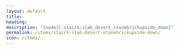 ```yaml
---
layout: default
title: 
heading: 
description: "[node][:stairs:slab_desert_stonebrickupside_down]"
permalink: /items/stairs-slab-desert-stonebrickupside-down/
icon: /items/
---
```

